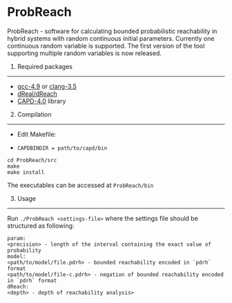 ProbReach
=========
ProbReach - software for calculating bounded probabilistic reachability in hybrid systems with random continuous initial parameters. Currently one continuous random variable is supported. The first version of the tool supporting multiple random variables is now released.

1. Required packages
--------------------
- [gcc-4.9](https://gcc.gnu.org/gcc-4.9/) or [clang-3.5](http://clang.llvm.org/docs/ReleaseNotes.html)
- [dReal/dReach](https://github.com/dreal/dreal)
- [CAPD-4.0](http://capd.ii.uj.edu.pl/) library

2. Compilation
--------------------
- Edit Makefile:
 * `CAPDBINDIR = path/to/capd/bin`

```
cd ProbReach/src
make
make install
```

The executables can be accessed at `ProbReach/bin`

3. Usage
--------------------
Run `./ProbReach <settings-file>` where the settings file should be structured as following:

```
param:
<precision> - length of the interval containing the exact value of probability
model:
<path/to/model/file.pdrh> - bounded reachability encoded in `pdrh` format
<path/to/model/file-c.pdrh> - negation of bounded reachability encoded in `pdrh` format
dReach:
<depth> - depth of reachability analysis>
```
